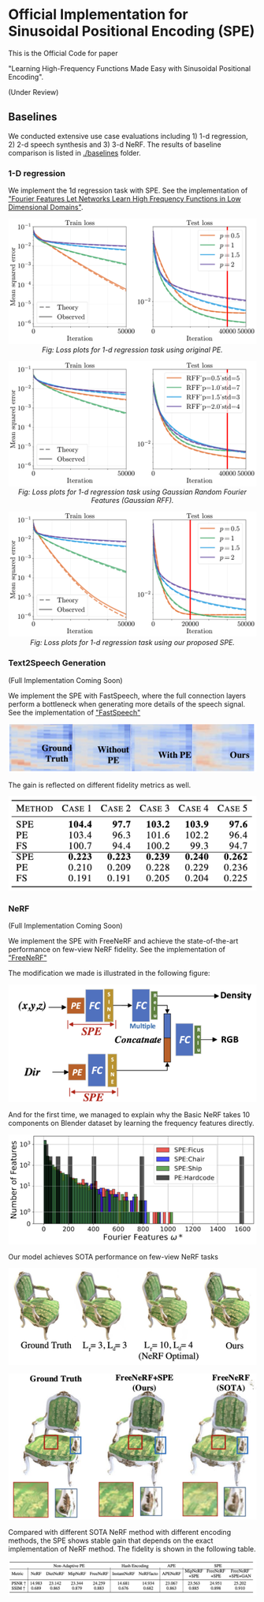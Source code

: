 # Official Implementation for Sinusoidal Positional Encoding (SPE)

This is the Official Code for paper 

"Learning High-Frequency Functions Made Easy with Sinusoidal Positional Encoding". 

<!---
Hide:
Chuanhao Sun, Zhihang Yuan, Kai Xu, Luo Mai, Siddharth N, Shuo Chen, Mahesh K. Marina.
-->

(Under Review)

## Baselines

We conducted extensive use case evaluations including 1) 1-d regression, 2) 2-d speech synthesis and 3) 3-d NeRF.
The results of baseline comparison is listed in [./baselines](./baselines) folder.

### 1-D regression

We implement the 1d regression task with SPE. See the implementation of ["Fourier Features Let Networks Learn High Frequency Functions in Low Dimensional Domains"](https://github.com/tancik/fourier-feature-networks/tree/master).

<p align="center">
  <img src="./baselines/1d_regression/1d_loss_original.png" alt="Loss plots for 1-d regression task using original PE.">
  <br>
  <em>Fig: Loss plots for 1-d regression task using original PE.</em>
</p>

<p align="center">
  <img src="./baselines/1d_regression/1d_loss_grff.png" alt="Loss plots for 1-d regression task using Gaussian Random Fourier Features (Gaussian RFF).">
  <br>
  <em>Fig: Loss plots for 1-d regression task using Gaussian Random Fourier Features (Gaussian RFF).</em>
</p>

<p align="center">
  <img src="./baselines/1d_regression/1d_loss_ours.png" alt="Loss plots for 1-d regression task using our proposed SPE.">
  <br>
  <em>Fig: Loss plots for 1-d regression task using our proposed SPE.</em>
</p>

### Text2Speech Generation 

(Full Implementation Coming Soon)

We implement the SPE with FastSpeech, where the full connection layers perform a bottleneck when generating more details of the speech signal. See the implementation of ["FastSpeech"](https://github.com/xcmyz/FastSpeech)

![Details of Speech Generation with SPE (1)](imgs/details3.png)

The gain is reflected on different fidelity metrics as well.


![Speech Table](imgs/speech.png)


### NeRF

(Full Implementation Coming Soon)

We implement the SPE with FreeNeRF and achieve the state-of-the-art performance on few-view NeRF fidelity. See the implementation of ["FreeNeRF"](https://github.com/Jiawei-Yang/FreeNeRF)

The modification we made is illustrated in the following figure:

![SPE and NeRF](imgs/spenerf.png)

And for the first time, we managed to explain why the Basic NeRF takes 10 components on Blender dataset by learning the frequency features directly.

![Explain the Default Configuration of NeRF](imgs/hist.png)

Our model achieves SOTA performance on few-view NeRF tasks

![Basic Chair NeRF](imgs/chair3.png)

![Chair NeRF](imgs/chair2.png)

Compared with different SOTA NeRF method with different encoding methods, the SPE shows stable gain that depends on the exact implementation of NeRF method. The fidelity is shown in the following table.

![Performance NeRF](imgs/nerf.png)
